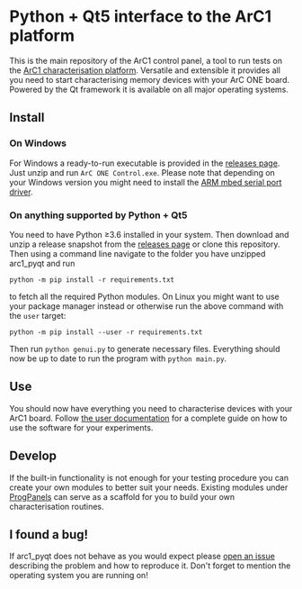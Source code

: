 # Python + Qt5 interface to the ArC1 platform

This is the main repository of the ArC1 control panel, a tool to run tests on
the [ArC1 characterisation
platform](http://www.arc-instruments.co.uk/products/arc-one).  Versatile and
extensible it provides all you need to start characterising memory devices with
your ArC ONE board. Powered by the Qt framework it is available on all major
operating systems.

## Install

### On Windows

For Windows a ready-to-run executable is provided in the [releases
page](https://github.com/arc-instruments/arc1_pyqt/releases). Just unzip and
run `ArC ONE Control.exe`. Please note that depending on your Windows version
you might need to install the [ARM mbed serial port
driver](https://os.mbed.com/handbook/Windows-serial-configuration).

### On anything supported by Python + Qt5

You need to have Python ≥3.6 installed in your system. Then download and unzip
a release snapshot from the [releases
page](https://github.com/arc-instruments/arc1_pyqt/releases) or clone this
repository. Then using a command line navigate to the folder you have unzipped
arc1_pyqt and run

```
python -m pip install -r requirements.txt
```

to fetch all the required Python modules. On Linux you might want to use your
package manager instead or otherwise run the above command with the `user`
target:

```
python -m pip install --user -r requirements.txt
```

Then run `python genui.py` to generate necessary files. Everything should now
be up to date to run the program with `python main.py`.

## Use

You should now have everything you need to characterise devices with your ArC1
board. Follow [the user
documentation](http://files.arc-instruments.co.uk/documents/ArC_One.pdf) for a
complete guide on how to use the software for your experiments.

## Develop

If the built-in functionality is not enough for your testing procedure you can
create your own modules to better suit your needs. Existing modules under
[ProgPanels](https://github.com/arc-instruments/arc1_pyqt/tree/master/ProgPanels)
can serve as a scaffold for you to build your own characterisation routines.

## I found a bug!

If arc1_pyqt does not behave as you would expect please [open an
issue](https://github.com/arc-instruments/arc1_pyqt/issues/new) describing the
problem and how to reproduce it. Don't forget to mention the operating system
you are running on!

